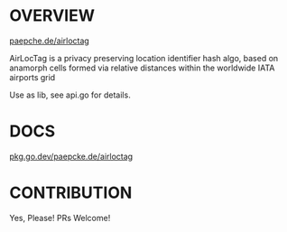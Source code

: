 # OVERVIEW

[paepche.de/airloctag](https://paepcke.de/airloctag/)

AirLocTag is a privacy preserving location identifier hash algo,
based on anamorph cells formed via relative distances within the 
worldwide IATA airports grid

Use as lib, see api.go for details.

# DOCS

[pkg.go.dev/paepcke.de/airloctag](https://pkg.go.dev/paepcke.de/airloctag)

# CONTRIBUTION

Yes, Please! PRs Welcome! 
